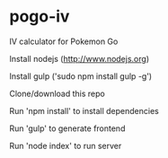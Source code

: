 # pogo-iv
IV calculator for Pokemon Go


Install nodejs (http://www.nodejs.org)

Install gulp ('sudo npm install gulp -g')

Clone/download this repo

Run 'npm install' to install dependencies

Run 'gulp' to generate frontend

Run 'node index' to run server